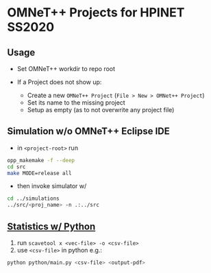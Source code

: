 # OMNeT++ Projects for HPINET SS2020

## Usage

- Set OMNeT++ workdir to repo root

- If a Project does not show up:
  - Create a new `OMNeT++ Project` (`File > New > OMNet++ Project`)
  - Set its name to the missing project
  - Setup as empty (as to not overwrite any project file)

## Simulation w/o OMNeT++ Eclipse IDE

- in `<project-root>` run

```bash
opp_makemake -f --deep
cd src
make MODE=release all
```

- then invoke simulator w/

```bash
cd ../simulations
../src/<proj_name> -n .:../src
```

## [Statistics w/ Python](https://docs.omnetpp.org/tutorials/pandas/)

1) run `scavetool x <vec-file> -o <csv-file>`
2) use `<csv-file>` in python e.g.:

```bash
python python/main.py <csv-file> <output-pdf>
```

